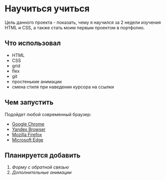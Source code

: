# Научиться учиться
Цель данного проекта - показать, чему я научился за 2 недели изучения HTML и CSS, а также стать моим первым проектом в портфолио.

## Что использовал
* HTML
* CSS
* grid
* flex
* git
* простенькие анимации
* смена стиля при наведении курсора на ссылки

## Чем запустить
Подойдет любой современный браузер:
* [Google Chrome](https://www.google.ru/chrome/)
* [Yandex Browser](https://browser.yandex.ru/?from=suggest&utm_source=suggest&banerid=5000004765)
* [Mozilla Firefox](https://www.mozilla.org/ru/firefox/new/)
* [Microsoft Edge](https://www.microsoft.com/ru-ru/edge)

## Планируется добавить
1. _Форму с обратной связью_
2. _Дополнительные анимации_

